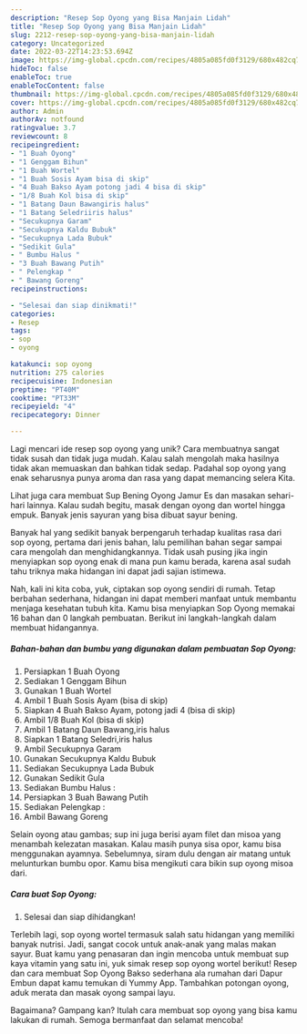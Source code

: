 ```yaml
---
description: "Resep Sop Oyong yang Bisa Manjain Lidah"
title: "Resep Sop Oyong yang Bisa Manjain Lidah"
slug: 2212-resep-sop-oyong-yang-bisa-manjain-lidah
category: Uncategorized
date: 2022-03-22T14:23:53.694Z
image: https://img-global.cpcdn.com/recipes/4805a085fd0f3129/680x482cq70/sop-oyong-foto-resep-utama.jpg
hideToc: false
enableToc: true
enableTocContent: false
thumbnail: https://img-global.cpcdn.com/recipes/4805a085fd0f3129/680x482cq70/sop-oyong-foto-resep-utama.jpg
cover: https://img-global.cpcdn.com/recipes/4805a085fd0f3129/680x482cq70/sop-oyong-foto-resep-utama.jpg
author: Admin
authorAv: notfound
ratingvalue: 3.7
reviewcount: 8
recipeingredient:
- "1 Buah Oyong"
- "1 Genggam Bihun"
- "1 Buah Wortel"
- "1 Buah Sosis Ayam bisa di skip"
- "4 Buah Bakso Ayam potong jadi 4 bisa di skip"
- "1/8 Buah Kol bisa di skip"
- "1 Batang Daun Bawangiris halus"
- "1 Batang Seledriiris halus"
- "Secukupnya Garam"
- "Secukupnya Kaldu Bubuk"
- "Secukupnya Lada Bubuk"
- "Sedikit Gula"
- " Bumbu Halus "
- "3 Buah Bawang Putih"
- " Pelengkap "
- " Bawang Goreng"
recipeinstructions:

- "Selesai dan siap dinikmati!"
categories:
- Resep
tags:
- sop
- oyong

katakunci: sop oyong 
nutrition: 275 calories
recipecuisine: Indonesian
preptime: "PT40M"
cooktime: "PT33M"
recipeyield: "4"
recipecategory: Dinner

---
```





Lagi mencari ide resep sop oyong yang unik? Cara membuatnya sangat tidak susah dan tidak juga mudah. Kalau salah mengolah maka hasilnya tidak akan memuaskan dan bahkan tidak sedap. Padahal sop oyong yang enak seharusnya punya aroma dan rasa yang dapat memancing selera Kita.





Lihat juga cara membuat Sup Bening Oyong Jamur Es dan masakan sehari-hari lainnya. Kalau sudah begitu, masak dengan oyong dan wortel hingga empuk. Banyak jenis sayuran yang bisa dibuat sayur bening.

Banyak hal yang sedikit banyak berpengaruh terhadap kualitas rasa dari sop oyong, pertama dari jenis bahan, lalu pemilihan bahan segar sampai cara mengolah dan menghidangkannya. Tidak usah pusing jika ingin menyiapkan sop oyong enak di mana pun kamu berada, karena asal sudah tahu triknya maka hidangan ini dapat jadi sajian istimewa.






Nah, kali ini kita coba, yuk, ciptakan sop oyong sendiri di rumah. Tetap berbahan sederhana, hidangan ini dapat memberi manfaat untuk membantu menjaga kesehatan tubuh kita. Kamu bisa menyiapkan Sop Oyong memakai 16 bahan dan 0 langkah pembuatan. Berikut ini langkah-langkah dalam membuat hidangannya.

<!--inarticleads1-->

##### Bahan-bahan dan bumbu yang digunakan dalam pembuatan Sop Oyong:

1. Persiapkan 1 Buah Oyong
1. Sediakan 1 Genggam Bihun
1. Gunakan 1 Buah Wortel
1. Ambil 1 Buah Sosis Ayam (bisa di skip)
1. Siapkan 4 Buah Bakso Ayam, potong jadi 4 (bisa di skip)
1. Ambil 1/8 Buah Kol (bisa di skip)
1. Ambil 1 Batang Daun Bawang,iris halus
1. Siapkan 1 Batang Seledri,iris halus
1. Ambil Secukupnya Garam
1. Gunakan Secukupnya Kaldu Bubuk
1. Sediakan Secukupnya Lada Bubuk
1. Gunakan Sedikit Gula
1. Sediakan  Bumbu Halus :
1. Persiapkan 3 Buah Bawang Putih
1. Sediakan  Pelengkap :
1. Ambil  Bawang Goreng


Selain oyong atau gambas; sup ini juga berisi ayam filet dan misoa yang menambah kelezatan masakan. Kalau masih punya sisa opor, kamu bisa menggunakan ayamnya. Sebelumnya, siram dulu dengan air matang untuk melunturkan bumbu opor. Kamu bisa mengikuti cara bikin sup oyong misoa dari. 

<!--inarticleads2-->

##### Cara buat Sop Oyong:


1. Selesai dan siap dihidangkan!

Terlebih lagi, sop oyong wortel termasuk salah satu hidangan yang memiliki banyak nutrisi. Jadi, sangat cocok untuk anak-anak yang malas makan sayur. Buat kamu yang penasaran dan ingin mencoba untuk membuat sup kaya vitamin yang satu ini, yuk simak resep sop oyong wortel berikut! Resep dan cara membuat Sop Oyong Bakso sederhana ala rumahan dari Dapur Embun dapat kamu temukan di Yummy App. Tambahkan potongan oyong, aduk merata dan masak oyong sampai layu. 

Bagaimana? Gampang kan? Itulah cara membuat sop oyong yang bisa kamu lakukan di rumah. Semoga bermanfaat dan selamat mencoba!
